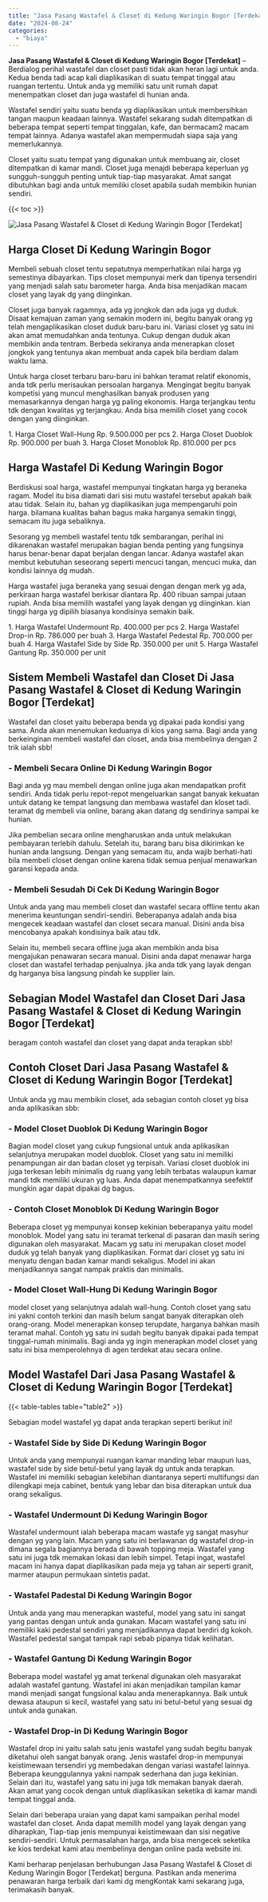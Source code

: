 ```yaml
---
title: "Jasa Pasang Wastafel & Closet di Kedung Waringin Bogor [Terdekat]"
date: "2024-08-24"
categories: 
  - "biaya"
---
```


**Jasa Pasang Wastafel & Closet di Kedung Waringin Bogor \[Terdekat\]** – Berdialog perihal wastafel dan closet pasti tidak akan heran lagi untuk anda. Kedua benda tadi acap kali diaplikasikan di suatu tempat tinggal atau ruangan tertentu. Untuk anda yg memiliki satu unit rumah dapat menempatkan closet dan juga wastafel di hunian anda.

Wastafel sendiri yaitu suatu benda yg diaplikasikan untuk membersihkan tangan maupun keadaan lainnya. Wastafel sekarang sudah ditempatkan di beberapa tempat seperti tempat tinggalan, kafe, dan bermacam2 macam tempat lainnya. Adanya wastafel akan mempermudah siapa saja yang memerlukannya.

Closet yaitu suatu tempat yang digunakan untuk membuang air, closet ditempatkan di kamar mandi. Closet juga menajdi beberapa keperluan yg sungguh-sungguh penting untuk tiap-tiap masyarakat. Amat sangat dibutuhkan bagi anda untuk memiliki closet apabila sudah membikin hunian sendiri.

{{< toc >}}

![Jasa Pasang Wastafel & Closet di Kedung Waringin Bogor [Terdekat]](/images/wastafel-closet-murah49.png)

## Harga Closet Di Kedung Waringin Bogor

Membeli sebuah closet tentu sepatutnya memperhatikan nilai harga yg semestinya dibayarkan. Tips closet mempunyai merk dan tipenya tersendiri yang menjadi salah satu barometer harga. Anda bisa menjadikan macam closet yang layak dg yang diinginkan.

Closet juga banyak ragamnya, ada yg jongkok dan ada juga yg duduk. Disaat kemajuan zaman yang semakin modern ini, begitu banyak orang yg telah mengaplikasikan closet duduk baru-baru ini. Variasi closet yg satu ini akan amat memudahkan anda tentunya. Cukup dengan duduk akan membikin anda tentram. Berbeda sekiranya anda menerapkan closet jongkok yang tentunya akan membuat anda capek bila berdiam dalam waktu lama.

Untuk harga closet terbaru baru-baru ini bahkan teramat relatif ekonomis, anda tdk perlu merisaukan persoalan harganya. Mengingat begitu banyak kompetisi yang muncul menghasilkan banyak produsen yang memasarkannya dengan harga yg paling ekonomis. Harga terjangkau tentu tdk dengan kwalitas yg terjangkau. Anda bisa memilih closet yang cocok dengan yang diinginkan.

1\. Harga Closet Wall-Hung Rp. 9.500.000 per pcs 2. Harga Closet Duoblok Rp. 900.000 per buah 3. Harga Closet Monoblok Rp. 810.000 per pcs

## Harga Wastafel Di Kedung Waringin Bogor

Berdiskusi soal harga, wastafel mempunyai tingkatan harga yg beraneka ragam. Model itu bisa diamati dari sisi mutu wastafel tersebut apakah baik atau tidak. Selain itu, bahan yg diaplikasikan juga mempengaruhi poin harga. bilamana kualitas bahan bagus maka harganya semakin tinggi, semacam itu juga sebaliknya.

Sesorang yg membeli wastafel tentu tdk sembarangan, perihal ini dikarenakan wastafel merupakan bagian benda penting yang fungsinya harus benar-benar dapat berjalan dengan lancar. Adanya wastafel akan membut kebutuhan seseorang seperti mencuci tangan, mencuci muka, dan kondisi lainnya dg mudah.

Harga wastafel juga beraneka yang sesuai dengan dengan merk yg ada, perkiraan harga wastafel berkisar diantara Rp. 400 ribuan sampai jutaan rupiah. Anda bisa memilih wastafel yang layak dengan yg diinginkan. kian tinggi harga yg dipilih biasanya kondisinya semakin baik.

1\. Harga Wastafel Undermount Rp. 400.000 per pcs 2. Harga Wastafel Drop-in Rp. 786.000 per buah 3. Harga Wastafel Pedestal Rp. 700.000 per buah 4. Harga Wastafel Side by Side Rp. 350.000 per unit 5. Harga Wastafel Gantung Rp. 350.000 per unit

## Sistem Membeli Wastafel dan Closet Di Jasa Pasang Wastafel & Closet di Kedung Waringin Bogor \[Terdekat\]

Wastafel dan closet yaitu beberapa benda yg dipakai pada kondisi yang sama. Anda akan menemukan keduanya di kios yang sama. Bagi anda yang berkeinginan membeli wastafel dan closet, anda bisa membelinya dengan 2 trik ialah sbb!

### \- Membeli Secara Online Di Kedung Waringin Bogor

Bagi anda yg mau membeli dengan online juga akan mendapatkan profit sendiri. Anda tidak perlu repot-repot mengeluarkan sangat banyak kekuatan untuk datang ke tempat langsung dan membawa wastafel dan kloset tadi. teramat dg membeli via online, barang akan datang dg sendirinya sampai ke hunian.

Jika pembelian secara online mengharuskan anda untuk melakukan pembayaran terlebih dahulu. Setelah itu, barang baru bisa dikirimkan ke hunian anda langsung. Dengan yang semacam itu, anda wajib berhati-hati bila membeli closet dengan online karena tidak semua penjual menawarkan garansi kepada anda.

### \- Membeli Sesudah Di Cek Di Kedung Waringin Bogor

Untuk anda yang mau membeli closet dan wastafel secara offline tentu akan menerima keuntungan sendiri-sendiri. Beberapanya adalah anda bisa mengecek keadaan wastafel dan closet secara manual. Disini anda bisa mencobanya apakah kondisinya baik atau tdk.

Selain itu, membeli secara offline juga akan membikin anda bisa mengajukan penawaran secara manual. Disini anda dapat menawar harga closet dan wastafel terhadap penjualnya. jika anda tdk yang layak dengan dg harganya bisa langsung pindah ke supplier lain.

## Sebagian Model Wastafel dan Closet Dari Jasa Pasang Wastafel & Closet di Kedung Waringin Bogor \[Terdekat\]

beragam contoh wastafel dan closet yang dapat anda terapkan sbb!

## Contoh Closet Dari Jasa Pasang Wastafel & Closet di Kedung Waringin Bogor \[Terdekat\]

Untuk anda yg mau membikin closet, ada sebagian contoh closet yg bisa anda aplikasikan sbb:

### \- Model Closet Duoblok Di Kedung Waringin Bogor

Bagian model closet yang cukup fungsional untuk anda aplikasikan selanjutnya merupakan model duoblok. Closet yang satu ini memiliki penampungan air dan badan closet yg terpisah. Variasi closet duoblok ini juga terkesan lebih minimalis dg ruang yang lebih terbatas walaupun kamar mandi tdk memiliki ukuran yg luas. Anda dapat menempatkannya seefektif mungkin agar dapat dipakai dg bagus.

### \- Contoh Closet Monoblok Di Kedung Waringin Bogor

Beberapa closet yg mempunyai konsep kekinian beberapanya yaitu model monoblok. Model yang satu ini teramat terkenal di pasaran dan masih sering digunakan oleh masyarakat. Macam yg satu ini merupakan closet model duduk yg telah banyak yang diaplikasikan. Format dari closet yg satu ini menyatu dengan badan kamar mandi sekaligus. Model ini akan menjadikannya sangat nampak praktis dan minimalis.

### \- Model Closet Wall-Hung Di Kedung Waringin Bogor

model closet yang selanjutnya adalah wall-hung. Contoh closet yang satu ini yakni contoh terkini dan masih belum sangat banyak diterapkan oleh orang-orang. Model menerapkan konsep terupdate, harganya bahkan masih teramat mahal. Contoh yg satu ini sudah begitu banyak dipakai pada tempat tinggal-rumah minimalis. Bagi anda yg ingin menerapkan model closet yang satu ini bisa memperolehnya di agen terdekat atau secara online.

## Model Wastafel Dari Jasa Pasang Wastafel & Closet di Kedung Waringin Bogor \[Terdekat\]

{{< table-tables table="table2" >}}

Sebagian model wastafel yg dapat anda terapkan seperti berikut ini!

### \- Wastafel Side by Side Di Kedung Waringin Bogor

Untuk anda yang mempunyai ruangan kamar manding lebar maupun luas, wastafel side by side betul-betul yang layak dg untuk anda terapkan. Wastafel ini memiliki sebagian kelebihan diantaranya seperti multifungsi dan dilengkapi meja cabinet, bentuk yang lebar dan bisa diterapkan untuk dua orang sekaligus.

### \- Wastafel Undermount Di Kedung Waringin Bogor

Wastafel undermount ialah beberapa macam wastafe yg sangat masyhur dengan yg yang lain. Macam yang satu ini berlawanan dg wastafel drop-in dimana segala bagiannya berada di bawah topping meja. Wastafel yang satu ini juga tdk memakan lokasi dan lebih simpel. Tetapi ingat, wastafel macam ini hanya dapat diaplikasikan pada meja yg tahan air seperti granit, marmer ataupun permukaan sintetis padat.

### \- Wastafel Padestal Di Kedung Waringin Bogor

Untuk anda yang mau menerapkan wasteful, model yang satu ini sangat yang pantas dengan untuk anda gunakan. Macam wastafel yang satu ini memiliki kaki pedestal sendiri yang menjadikannya dapat berdiri dg kokoh. Wastafel pedestal sangat tampak rapi sebab pipanya tidak kelihatan.

### \- Wastafel Gantung Di Kedung Waringin Bogor

Beberapa model wastafel yg amat terkenal digunakan oleh masyarakat adalah wastafel gantung. Wastafel ini akan menjadikan tampilan kamar mandi menjadi sangat fungsional kalau anda menerapkannya. Baik untuk dewasa ataupun si kecil, wastafel yang satu ini betul-betul yang sesuai dg untuk anda gunakan.

### \- Wastafel Drop-in Di Kedung Waringin Bogor

Wastafel drop ini yaitu salah satu jenis wastafel yang sudah begitu banyak diketahui oleh sangat banyak orang. Jenis wastafel drop-in mempunyai keistimewaan tersendiri yg membedakan dengan variasi wastafel lainnya. Beberapa keunggulannya yakni nampak sederhana dan juga kekinian. Selain dari itu, wastafel yang satu ini juga tdk memakan banyak daerah. Akan amat yang cocok dengan untuk diaplikasikan seketika di kamar mandi tempat tinggal anda.

Selain dari beberapa uraian yang dapat kami sampaikan perihal model wastafel dan closet. Anda dapat memilih model yang layak dengan yang diharapkan, Tiap-tiap jenis mempunyai keistimewaan dan sisi negative sendiri-sendiri. Untuk permasalahan harga, anda bisa mengecek seketika ke kios terdekat kami atau membelinya dengan online pada website ini.

Kami berharap penjelasan berhubungan Jasa Pasang Wastafel & Closet di Kedung Waringin Bogor \[Terdekat\] berguna. Pastikan anda menerima penawaran harga terbaik dari kami dg mengKontak kami sekarang juga, terimakasih banyak.
